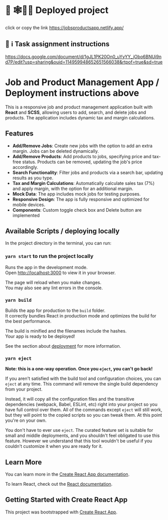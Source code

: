 # 🚨 🕸️👩‍💻 Deployed project
click or copy the link https://jobsproductsapp.netlify.app/
## 🚨 ℹ️ Task assignment instructions
https://docs.google.com/document/d/1gJL1PK20On0_uYyYY_jObo6BNUi9nd7P/edit?usp=sharing&ouid=114959948652651566038&rtpof=true&sd=true
# Job and Product Management App / Deployment instructions above

This is a responsive job and product management application built with **React** and **SCSS**, allowing users to add, search, and delete jobs and products. The application includes dynamic tax and margin calculations.

## Features

- **Add/Remove Jobs**: Create new jobs with the option to add an extra margin. Jobs can be deleted dynamically.
- **Add/Remove Products**: Add products to jobs, specifying price and tax-free status. Products can be removed, updating the job's price accordingly.
- **Search Functionality**: Filter jobs and products via a search bar, updating results as you type.
- **Tax and Margin Calculations**: Automatically calculate sales tax (7%) and apply margin, with the option for an additional margin.
- **Mock Data**: The app includes mock jobs for testing purposes.
- **Responsive Design**: The app is fully responsive and optimized for mobile devices.
- **Components**: Custom toggle check box and Delete button are implemented


## Available Scripts / deploying locally

In the project directory in the terminal, you can run:

### `yarn start` to run the project locally

Runs the app in the development mode.\
Open [http://localhost:3000](http://localhost:3000) to view it in your browser.

The page will reload when you make changes.\
You may also see any lint errors in the console.

### `yarn build`

Builds the app for production to the `build` folder.\
It correctly bundles React in production mode and optimizes the build for the best performance.

The build is minified and the filenames include the hashes.\
Your app is ready to be deployed!

See the section about [deployment](https://facebook.github.io/create-react-app/docs/deployment) for more information.

### `yarn eject`

**Note: this is a one-way operation. Once you `eject`, you can't go back!**

If you aren't satisfied with the build tool and configuration choices, you can `eject` at any time. This command will remove the single build dependency from your project.

Instead, it will copy all the configuration files and the transitive dependencies (webpack, Babel, ESLint, etc) right into your project so you have full control over them. All of the commands except `eject` will still work, but they will point to the copied scripts so you can tweak them. At this point you're on your own.

You don't have to ever use `eject`. The curated feature set is suitable for small and middle deployments, and you shouldn't feel obligated to use this feature. However we understand that this tool wouldn't be useful if you couldn't customize it when you are ready for it.

## Learn More

You can learn more in the [Create React App documentation](https://facebook.github.io/create-react-app/docs/getting-started).

To learn React, check out the [React documentation](https://reactjs.org/).

## Getting Started with Create React App

This project was bootstrapped with [Create React App](https://github.com/facebook/create-react-app).
